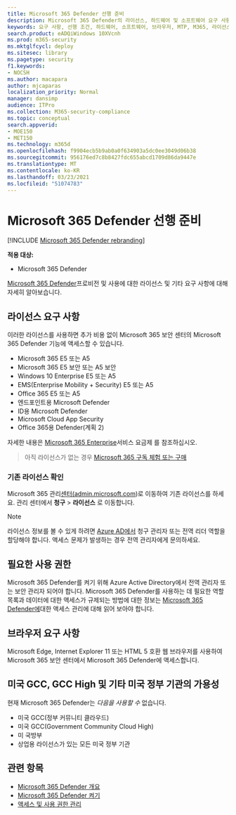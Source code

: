 ```yaml
---
title: Microsoft 365 Defender 선행 준비
description: Microsoft 365 Defender의 라이선스, 하드웨어 및 소프트웨어 요구 사항 및 기타 구성 설정에 대해 자세히 알아보시다.
keywords: 요구 사항, 선행 조건, 하드웨어, 소프트웨어, 브라우저, MTP, M365, 라이선스, E5, A5, EMS, 구매
search.product: eADQiWindows 10XVcnh
ms.prod: m365-security
ms.mktglfcycl: deploy
ms.sitesec: library
ms.pagetype: security
f1.keywords:
- NOCSH
ms.author: macapara
author: mjcaparas
localization_priority: Normal
manager: dansimp
audience: ITPro
ms.collection: M365-security-compliance
ms.topic: conceptual
search.appverid:
- MOE150
- MET150
ms.technology: m365d
ms.openlocfilehash: f9904ecb5b9ab0a0f634903a5dc0ee3049d06b38
ms.sourcegitcommit: 956176ed7c8b8427fdc655abcd1709d86da9447e
ms.translationtype: MT
ms.contentlocale: ko-KR
ms.lasthandoff: 03/23/2021
ms.locfileid: "51074783"
---
```

# <a name="microsoft-365-defender-prerequisites"></a>Microsoft 365 Defender 선행 준비

[!INCLUDE [Microsoft 365 Defender rebranding](../includes/microsoft-defender.md)]


**적용 대상:**
- Microsoft 365 Defender

[Microsoft 365 Defender](microsoft-365-defender.md)프로비전 및 사용에 대한 라이선스 및 기타 요구 사항에 대해 자세히 알아보습니다.

## <a name="licensing-requirements"></a>라이선스 요구 사항
이러한 라이선스를 사용하면 추가 비용 없이 Microsoft 365 보안 센터의 Microsoft 365 Defender 기능에 액세스할 수 있습니다.

- Microsoft 365 E5 또는 A5
- Microsoft 365 E5 보안 또는 A5 보안
- Windows 10 Enterprise E5 또는 A5
- EMS(Enterprise Mobility + Security) E5 또는 A5 
- Office 365 E5 또는 A5
- 엔드포인트용 Microsoft Defender
- ID용 Microsoft Defender 
- Microsoft Cloud App Security
- Office 365용 Defender(계획 2)

자세한 내용은 [Microsoft 365 Enterprise](https://www.microsoft.com/licensing/product-licensing/microsoft-365-enterprise)서비스 요금제 를 참조하십시오.

> 아직 라이선스가 없는 경우 [Microsoft 365 구독 체험 또는 구매](../../commerce/try-or-buy-microsoft-365.md?view=o365-worldwide)

### <a name="check-your-existing--licenses"></a>기존 라이선스 확인
Microsoft 365 관리[센터(admin.microsoft.com](https://admin.microsoft.com/))로 이동하여 기존 라이선스를 하세요. 관리 센터에서 **청구** > **라이선스** 로 이동합니다.

>[!NOTE]
> 라이선스 정보를 볼 수  있게 하려면  [Azure AD에서](/azure/active-directory/users-groups-roles/directory-assign-admin-roles#available-roles) 청구 관리자 또는 전역 리더 역할을 할당해야 합니다. 액세스 문제가 발생하는 경우 전역 관리자에게 문의하세요.

## <a name="required-permissions"></a>필요한 사용 권한
Microsoft 365 Defender를 켜기 위해 Azure Active Directory에서 전역 관리자 또는 보안 관리자 되어야 합니다.   Microsoft 365 Defender를 사용하는 데 필요한 역할 목록과 데이터에 대한 액세스가 규제되는 방법에 대한 정보는 [Microsoft 365 Defender에](m365d-permissions.md)대한 액세스 관리에 대해 읽어 보아야 합니다.

## <a name="browser-requirements"></a>브라우저 요구 사항
Microsoft Edge, Internet Explorer 11 또는 HTML 5 호환 웹 브라우저를 사용하여 Microsoft 365 보안 센터에서 Microsoft 365 Defender에 액세스합니다.

## <a name="availability-to-us-gcc-gcc-high-and-other-us-government-institutions"></a>미국 GCC, GCC High 및 기타 미국 정부 기관의 가용성
현재 Microsoft 365 Defender는 *다음을 사용할 수* 없습니다.
- 미국 GCC(정부 커뮤니티 클라우드)
- 미국 GCC(Government Community Cloud High)
- 미 국방부
- 상업용 라이선스가 있는 모든 미국 정부 기관

## <a name="related-topics"></a>관련 항목
- [Microsoft 365 Defender 개요](microsoft-365-defender.md)
- [Microsoft 365 Defender 켜기](m365d-enable.md)
- [액세스 및 사용 권한 관리](m365d-permissions.md)
